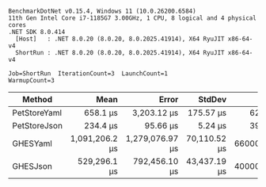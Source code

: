 ```

BenchmarkDotNet v0.15.4, Windows 11 (10.0.26200.6584)
11th Gen Intel Core i7-1185G7 3.00GHz, 1 CPU, 8 logical and 4 physical cores
.NET SDK 8.0.414
  [Host]   : .NET 8.0.20 (8.0.20, 8.0.2025.41914), X64 RyuJIT x86-64-v4
  ShortRun : .NET 8.0.20 (8.0.20, 8.0.2025.41914), X64 RyuJIT x86-64-v4

Job=ShortRun  IterationCount=3  LaunchCount=1  
WarmupCount=3  

```
| Method       | Mean           | Error           | StdDev       | Gen0       | Gen1       | Gen2      | Allocated    |
|------------- |---------------:|----------------:|-------------:|-----------:|-----------:|----------:|-------------:|
| PetStoreYaml |       658.1 μs |     3,203.12 μs |    175.57 μs |    62.5000 |    11.7188 |         - |    387.37 KB |
| PetStoreJson |       234.4 μs |        95.66 μs |      5.24 μs |    39.0625 |     7.8125 |         - |    249.52 KB |
| GHESYaml     | 1,091,206.2 μs | 1,279,076.97 μs | 70,110.52 μs | 66000.0000 | 22000.0000 | 4000.0000 | 384511.66 KB |
| GHESJson     |   529,296.1 μs |   792,456.10 μs | 43,437.19 μs | 40000.0000 | 16000.0000 | 3000.0000 | 245982.38 KB |
